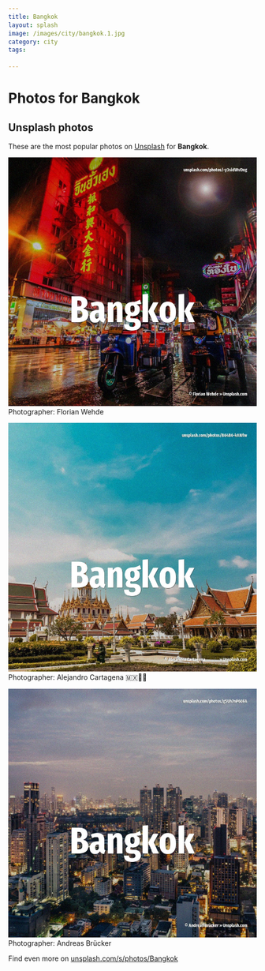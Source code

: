 ```yaml
---
title: Bangkok
layout: splash
image: /images/city/bangkok.1.jpg
category: city
tags:

---
```

# Photos for Bangkok
 
## Unsplash photos
These are the most popular photos on [Unsplash](https://unsplash.com) for **Bangkok**.
 
![Bangkok](/images/city/bangkok.1.jpg)
Photographer:  Florian Wehde
 
![Bangkok](/images/city/bangkok.2.jpg)
Photographer:  Alejandro Cartagena 🇲🇽🏳‍🌈
 
![Bangkok](/images/city/bangkok.3.jpg)
Photographer:  Andreas Brücker
 
Find even more on [unsplash.com/s/photos/Bangkok](https://unsplash.com/s/photos/Bangkok)
 
